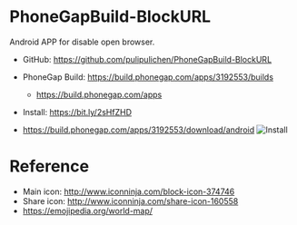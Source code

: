# PhoneGapBuild-BlockURL
Android APP for disable open browser.


- GitHub: https://github.com/pulipulichen/PhoneGapBuild-BlockURL
- PhoneGap Build: https://build.phonegap.com/apps/3192553/builds
    * https://build.phonegap.com/apps

- Install: https://bit.ly/2sHfZHD
* https://build.phonegap.com/apps/3192553/download/android
![Install](https://chart.googleapis.com/chart?chs=116x116&cht=qr&chl=https://build.phonegap.com/apps/3192553/install/1zzwAH1VnJyLaAbEYZvn&chld=L|1&choe=UTF-8)

# Reference
- Main icon: http://www.iconninja.com/block-icon-374746
- Share icon: http://www.iconninja.com/share-icon-160558
- https://emojipedia.org/world-map/